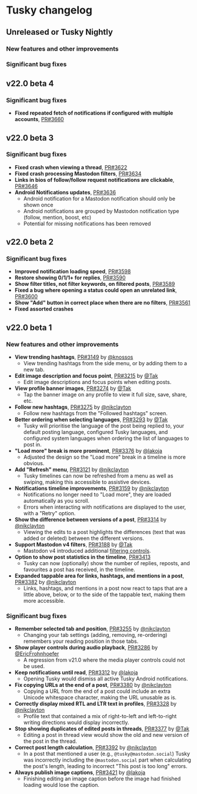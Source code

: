 # Tusky changelog

## Unreleased or Tusky Nightly

### New features and other improvements

### Significant bug fixes

## v22.0 beta 4

### Significant bug fixes

- **Fixed repeated fetch of notifications if configured with multiple accounts**, [PR#3660](https://github.com/tuskyapp/Tusky/pull/3660)

## v22.0 beta 3

### Significant bug fixes

- **Fixed crash when viewing a thread**, [PR#3622](https://github.com/tuskyapp/Tusky/pull/3622)
- **Fixed crash processing Mastodon filters**, [PR#3634](https://github.com/tuskyapp/Tusky/pull/3634)
- **Links in bios of follow/follow request notifications are clickable**, [PR#3646](https://github.com/tuskyapp/Tusky/pull/3646)
- **Android Notifications updates**, [PR#3636](https://github.com/tuskyapp/Tusky/pull/3626)
  - Android notification for a Mastodon notification should only be shown once
  - Android notifications are grouped by Mastodon notification type (follow, mention, boost, etc)
  - Potential for missing notifications has been removed

## v22.0 beta 2

### Significant bug fixes

- **Improved notification loading speed**, [PR#3598](https://github.com/tuskyapp/Tusky/pull/3598)
- **Restore showing 0/1/1+ for replies**, [PR#3590](https://github.com/tuskyapp/Tusky/pull/3590)
- **Show filter titles, not filter keywords, on filtered posts**, [PR#3589](https://github.com/tuskyapp/Tusky/pull/3589)
- **Fixed a bug where opening a status could open an unrelated link**, [PR#3600](https://github.com/tuskyapp/Tusky/pull/3600)
- **Show "Add" button in correct place when there are no filters**, [PR#3561](https://github.com/tuskyapp/Tusky/pull/3561)
- **Fixed assorted crashes**

## v22.0 beta 1

### New features and other improvements

- **View trending hashtags**, [PR#3149](https://github.com/tuskyapp/Tusky/pull/3149) by [@knossos](https://fosstodon.org/@knossos)
  - View trending hashtags from the side menu, or by adding them to a new tab.
- **Edit image description and focus point**, [PR#3215](https://github.com/tuskyapp/Tusky/pull/3215) by [@Tak](https://mastodon.gamedev.place/@Tak)
  - Edit image descriptions and focus points when editing posts.
- **View profile banner images**, [PR#3274](https://github.com/tuskyapp/Tusky/pull/3274) by [@Tak](https://mastodon.gamedev.place/@Tak)
  - Tap the banner image on any profile to view it full size, save, share, etc.
- **Follow new hashtags**, [PR#3275](https://github.com/tuskyapp/Tusky/pull/3275) by [@nikclayton](https://mastodon.social/@nikclayton)
  - Follow new hashtags from the "Followed hashtags" screen.
- **Better ordering when selecting languages**, [PR#3293](https://github.com/tuskyapp/Tusky/pull/3293) by [@Tak](https://mastodon.gamedev.place/@Tak)
  - Tusky will prioritise the language of the post being replied to, your default posting language, configured Tusky languages, and configured system languages when ordering the list of languages to post in.
- **"Load more" break is more prominent**, [PR#3376](https://github.com/tuskyapp/Tusky/pull/3376) by [@lakoja](https://freiburg.social/@lakoja)
  - Adjusted the design so the "Load more" break in a timeline is more obvious.
- **Add "Refresh" menu**, [PR#3121](https://github.com/tuskyapp/Tusky/pull/3121) by [@nikclayton](https://mastodon.social/@nikclayton)
  - Tusky timelines can now be refreshed from a menu as well as swiping, making this accessible to assistive devices.
- **Notifications timeline improvements**, [PR#3159](https://github.com/tuskyapp/Tusky/pull/3159) by [@nikclayton](https://mastodon.social/@nikclayton)
  - Notifications no longer need to "Load more", they are loaded automatically as you scroll.
  - Errors when interacting with notifications are displayed to the user, with a "Retry" option.
- **Show the difference between versions of a post**, [PR#3314](https://github.com/tuskyapp/Tusky/pull/3314) by [@nikclayton](https://mastodon.social/@nikclayton)
  - Viewing the edits to a post highlights the differences (text that was added or deleted) between the different versions.
- **Support Mastodon v4 filters**, [PR#3188](https://github.com/tuskyapp/Tusky/pull/3188) by [@Tak](https://mastodon.gamedev.place/@Tak)
  - Mastodon v4 introduced additional [filtering controls](https://docs.joinmastodon.org/user/moderating/#filters).
- **Option to show post statistics in the timeline**, [PR#3413](https://github.com/tuskyapp/Tusky/pull/3413)
  - Tusky can now (optionally) show the number of replies, reposts, and favourites a post has received, in the timeline.
- **Expanded tappable area for links, hashtags, and mentions in a post**, [PR#3382](https://github.com/tuskyapp/Tusky/pull/3382) by [@nikclayton](https://mastodon.social/@nikclayton)
  - Links, hashtags, and mentions in a post now react to taps that are a little above, below, or to the side of the tappable text, making them more accessible.

### Significant bug fixes

- **Remember selected tab and position**, [PR#3255](https://github.com/tuskyapp/Tusky/pull/3255) by [@nikclayton](https://mastodon.social/@nikclayton)
  - Changing your tab settings (adding, removing, re-ordering) remembers your reading position in those tabs.
- **Show player controls during audio playback**, [PR#3286](https://github.com/tuskyapp/Tusky/pull/3286) by [@EricFrohnhoefer](https://mastodon.social/@EricFrohnhoefer)
  - A regression from v21.0 where the media player controls could not be used.
- **Keep notifications until read**, [PR#3312](https://github.com/tuskyapp/Tusky/pull/3312) by [@lakoja](https://freiburg.social/@lakoja)
  - Opening Tusky would dismiss all active Tusky Android notifications.
- **Fix copying URLs at the end of a post**, [PR#3380](https://github.com/tuskyapp/Tusky/pull/3380) by [@nikclayton](https://mastodon.social/@nikclayton)
  - Copying a URL from the end of a post could include an extra Unicode whitespace character, making the URL unusable as is.
- **Correctly display mixed RTL and LTR text in profiles**, [PR#3328](https://github.com/tuskyapp/Tusky/pull/3328) by [@nikclayton](https://mastodon.social/@nikclayton)
  - Profile text that contained a mix of right-to-left and left-to-right writing directions would display incorrectly.
- **Stop showing duplicates of edited posts in threads**, [PR#3377](https://github.com/tuskyapp/Tusky/pull/3377) by [@Tak](https://mastodon.gamedev.place/@Tak)
  - Editing a post in thread view would show the old and new version of the post in the thread.
- **Correct post length calculation**, [PR#3392](https://github.com/tuskyapp/Tusky/pull/3392) by [@nikclayton](https://mastodon.social/@nikclayton)
  - In a post that mentioned a user (e.g., `@tusky@mastodon.social`) Tusky was incorrectly including the `@mastodon.social` part when calculating the post's length, leading to incorrect "This post is too long" errors.
- **Always publish image captions**, [PR#3421](https://github.com/tuskyapp/Tusky/pull/3421) by [@lakoja](https://freiburg.social/@lakoja)
  - Finishing editing an image caption before the image had finished loading would lose the caption.

